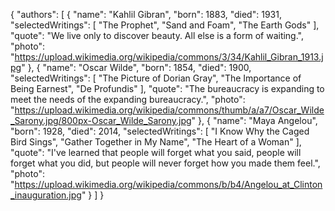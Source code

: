 {
    "authors": [
        {
            "name": "Kahlil Gibran",
            "born": 1883,
            "died": 1931,
            "selectedWritings": [
                "The Prophet",
                "Sand and Foam",
                "The Earth Gods"
            ],
            "quote": "We live only to discover beauty. All else is a form of waiting.",
            "photo": "https://upload.wikimedia.org/wikipedia/commons/3/34/Kahlil_Gibran_1913.jpg"
        },
        {
            "name": "Oscar Wilde",
            "born": 1854,
            "died": 1900,
            "selectedWritings": [
                "The Picture of Dorian Gray",
                "The Importance of Being Earnest",
                "De Profundis"
            ],
            "quote": "The bureaucracy is expanding to meet the needs of the expanding bureaucracy.",
            "photo": "https://upload.wikimedia.org/wikipedia/commons/thumb/a/a7/Oscar_Wilde_Sarony.jpg/800px-Oscar_Wilde_Sarony.jpg"
        },
        {
            "name": "Maya Angelou",
            "born": 1928,
            "died": 2014,
            "selectedWritings": [
                "I Know Why the Caged Bird Sings",
                "Gather Together in My Name",
                "The Heart of a Woman"
            ],
            "quote": "I've learned that people will forget what you said, people will forget what you did, but people will never forget how you made them feel.",
            "photo": "https://upload.wikimedia.org/wikipedia/commons/b/b4/Angelou_at_Clinton_inauguration.jpg"
        }
    ]
}